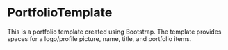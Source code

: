 # PortfolioTemplate

This is a portfolio template created using Bootstrap. The template provides spaces for a logo/profile picture, name, title,
and portfolio items. 
